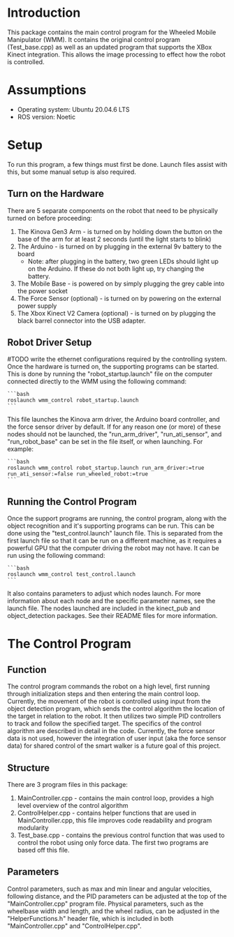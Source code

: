 # Introduction
This package contains the main control program for the Wheeled Mobile Manipulator (WMM). It contains the original control program (Test_base.cpp) as well as an updated program that supports the XBox Kinect integration. This allows the image processing to effect how the robot is controlled.

# Assumptions
- Operating system: Ubuntu 20.04.6 LTS
- ROS version: Noetic

# Setup
To run this program, a few things must first be done. Launch files assist with this, but some manual setup is also required.

## Turn on the Hardware
There are 5 separate components on the robot that need to be physically turned on before proceeding:
1. The Kinova Gen3 Arm - is turned on by holding down the button on the base of the arm for at least 2 seconds (until the light starts to blink)
2. The Arduino - is turned on by plugging in the external 9v battery to the board
    - Note: after plugging in the battery, two green LEDs should light up on the Arduino. If these do not both light up, try changing the battery.
3. The Mobile Base - is powered on by simply plugging the grey cable into the power socket
4. The Force Sensor (optional) - is turned on by powering on the external power supply
5. The Xbox Kinect V2 Camera (optional) - is turned on by plugging the black barrel connector into the USB adapter.

## Robot Driver Setup
#TODO write the ethernet configurations required by the controlling system.
Once the hardware is turned on, the supporting programs can be started. This is done by running the "robot_startup.launch" file on the computer connected directly to the WMM using the following command:

    ```bash
    roslaunch wmm_control robot_startup.launch
    ```

This file launches the Kinova arm driver, the Arduino board controller, and the force sensor driver by default. If for any reason one (or more) of these nodes should not be launched, the "run_arm_driver", "run_ati_sensor", and "run_robot_base" can be set in the file itself, or when launching. For example:    

    ```bash
    roslaunch wmm_control robot_startup.launch run_arm_driver:=true run_ati_sensor:=false run_wheeled_robot:=true
    ```

## Running the Control Program
Once the support programs are running, the control program, along with the object recognition and it's supporting programs can be run. This can be done using the "test_control.launch" launch file. This is separated from the first launch file so that it can be run on a different machine, as it requires a powerful GPU that the computer driving the robot may not have. It can be run using the following command:

    ```bash
    roslaunch wmm_control test_control.launch
    ```

It also contains parameters to adjust which nodes launch. For more information about each node and the specific parameter names, see the launch file. The nodes launched are included in the kinect_pub and object_detection packages. See their README files for more information.

# The Control Program
## Function
The control program commands the robot on a high level, first running through initialization steps and then entering the main control loop. Currently, the movement of the robot is controlled using input from the object detection program, which sends the control algorithm the location of the target in relation to the robot. It then utilizes two simple PID controllers to track and follow the specified target. The specifics of the control algorithm are described in detail in the code. Currently, the force sensor data is not used, however the integration of user input (aka the force sensor data) for shared control of the smart walker is a future goal of this project.

## Structure
There are 3 program files in this package:
1. MainController.cpp - contains the main control loop, provides a high level overview of the control algorithm
2. ControlHelper.cpp - contains helper functions that are used in MainController.cpp, this file improves code readability and program modularity
3. Test_base.cpp - contains the previous control function that was used to control the robot using only force data. The first two programs are based off this file.

## Parameters
Control parameters, such as max and min linear and angular velocities, following distance, and the PID parameters can be adjusted at the top of the "MainController.cpp" program file. Physical parameters, such as the wheelbase width and length, and the wheel radius, can be adjusted in the "HelperFunctions.h" header file, which is included in both "MainController.cpp" and "ControlHelper.cpp".